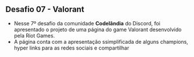 ## Desafio 07 - Valorant

* Nesse 7º desafio da comunidade <strong>Codelândia</strong> do Discord, foi apresentado o projeto de uma página do game Valorant desenvolvido pela Riot Games.
* A página conta com a apresentação ssimplificada de alguns champions, hyper links para as redes sociais e compartilhar 